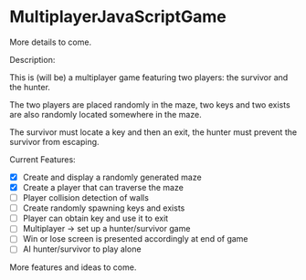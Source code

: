 # MultiplayerJavaScriptGame

More details to come.

Description:

This is (will be) a multiplayer game featuring two players: the survivor and the hunter.

The two players are placed randomly in the maze, two keys and two exists are also randomly located somewhere in the maze.

The survivor must locate a key and then an exit, the hunter must prevent the survivor from escaping.


Current Features:
- [X] Create and display a randomly generated maze
- [x] Create a player that can traverse the maze
- [ ] Player collision detection of walls
- [ ] Create randomly spawning keys and exists
- [ ] Player can obtain key and use it to exit
- [ ] Multiplayer -> set up a hunter/survivor game
- [ ] Win or lose screen is presented accordingly at end of game
- [ ] AI hunter/survivor to play alone

More features and ideas to come.

